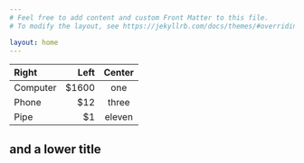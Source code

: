 ```yaml
---
# Feel free to add content and custom Front Matter to this file.
# To modify the layout, see https://jekyllrb.com/docs/themes/#overriding-theme-defaults

layout: home
---
```


| Right     | Left   | Center  |
| :---------| -----: |:-----: |
| Computer  | $1600 | one |
| Phone     |        $12 | three |
| Pipe      | $1 | eleven |


## and a lower title
